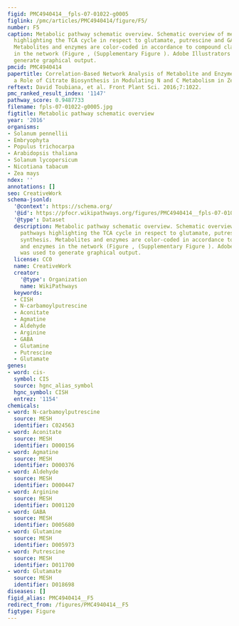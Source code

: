 ```yaml
---
figid: PMC4940414__fpls-07-01022-g0005
figlink: /pmc/articles/PMC4940414/figure/F5/
number: F5
caption: Metabolic pathway schematic overview. Schematic overview of metabolic pathways
  highlighting the TCA cycle in respect to glutamate, putrescine and GABA synthesis.
  Metabolites and enzymes are color-coded in accordance to compound classes and enzymes
  in the network (Figure , (Supplementary Figure ). Adobe Illustrators was used to
  generate graphical output.
pmcid: PMC4940414
papertitle: Correlation-Based Network Analysis of Metabolite and Enzyme Profiles Reveals
  a Role of Citrate Biosynthesis in Modulating N and C Metabolism in Zea mays.
reftext: David Toubiana, et al. Front Plant Sci. 2016;7:1022.
pmc_ranked_result_index: '1147'
pathway_score: 0.9487733
filename: fpls-07-01022-g0005.jpg
figtitle: Metabolic pathway schematic overview
year: '2016'
organisms:
- Solanum pennellii
- Embryophyta
- Populus trichocarpa
- Arabidopsis thaliana
- Solanum lycopersicum
- Nicotiana tabacum
- Zea mays
ndex: ''
annotations: []
seo: CreativeWork
schema-jsonld:
  '@context': https://schema.org/
  '@id': https://pfocr.wikipathways.org/figures/PMC4940414__fpls-07-01022-g0005.html
  '@type': Dataset
  description: Metabolic pathway schematic overview. Schematic overview of metabolic
    pathways highlighting the TCA cycle in respect to glutamate, putrescine and GABA
    synthesis. Metabolites and enzymes are color-coded in accordance to compound classes
    and enzymes in the network (Figure , (Supplementary Figure ). Adobe Illustrators
    was used to generate graphical output.
  license: CC0
  name: CreativeWork
  creator:
    '@type': Organization
    name: WikiPathways
  keywords:
  - CISH
  - N-carbamoylputrescine
  - Aconitate
  - Agmatine
  - Aldehyde
  - Arginine
  - GABA
  - Glutamine
  - Putrescine
  - Glutamate
genes:
- word: cis-
  symbol: CIS
  source: hgnc_alias_symbol
  hgnc_symbol: CISH
  entrez: '1154'
chemicals:
- word: N-carbamoylputrescine
  source: MESH
  identifier: C024563
- word: Aconitate
  source: MESH
  identifier: D000156
- word: Agmatine
  source: MESH
  identifier: D000376
- word: Aldehyde
  source: MESH
  identifier: D000447
- word: Arginine
  source: MESH
  identifier: D001120
- word: GABA
  source: MESH
  identifier: D005680
- word: Glutamine
  source: MESH
  identifier: D005973
- word: Putrescine
  source: MESH
  identifier: D011700
- word: Glutamate
  source: MESH
  identifier: D018698
diseases: []
figid_alias: PMC4940414__F5
redirect_from: /figures/PMC4940414__F5
figtype: Figure
---
```

